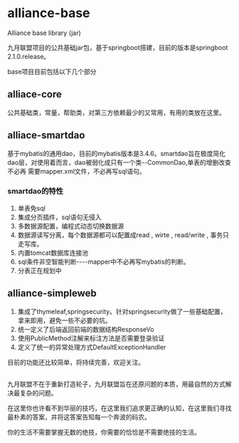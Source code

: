 # alliance-base
Alliance base library (jar)

九月联盟项目的公共基础jar包，基于springboot搭建，目前的版本是springboot 2.1.0.release。

base项目目前包括以下几个部分

## alliace-core
   公共基础类，常量，帮助类，对第三方依赖最少的又常用，有用的类放在这里。
## alliace-smartdao
   基于mybatis的通用dao，目前的mybatis版本是3.4.6。smartdao旨在极度简化dao层，对使用着而言，dao被弱化成只有一个类--CommonDao,单表的增删改查不必再
   需要mapper.xml文件，不必再写sql语句。
   
### smartdao的特性
   1. 单表免sql
   2. 集成分页插件，sql语句无侵入
   3. 多数据源配置，编程式动态切换数据源
   4. 数据源读写分离，每个数据源都可以配置成read , wirte , read/write , 事务只走写库。
   5. 内置tomcat数据库连接池
   6. sql条件非空智能判断----mapper中不必再写mybatis的<if test>判断。
   7. 分表正在规划中

## alliance-simpleweb
   1. 集成了thymeleaf,springsecurity。针对springsecurity做了一些基础配置，拿来即用，避免一些不必要的坑。
   2. 统一定义了后端返回前端的数据结构ResponseVo
   3. 使用PublicMethod注解来标注方法是否需要登录验证
   4. 定义了统一的异常处理方式DefaultExceptionHandler
   
目前的功能还比较简单，将持续完善，欢迎关注。

## 

九月联盟不在于重新打造轮子，九月联盟旨在还原问题的本质，用最自然的方式解决最复杂的问题。

在这里你也许看不到华丽的技巧，在这里我们追求更正确的认知，在这里我们寻找最朴素的答案，并将这答案告知每一个奔波的码农。

你的生活不需要掌握无数的绝技，你需要的恰恰是不需要绝技的生活。
